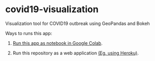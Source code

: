 # covid19-visualization
Visualization tool for COVID19 outbreak using GeoPandas and Bokeh

Ways to runs this app:

1. [Run this app as notebook in Google Colab](https://colab.research.google.com/github/MoadComputer/covid19-visualization/blob/master/examples/COVID19_India.ipynb).

2. Run this repository as a web application [(Eg. using Heroku)](https://covid19india-visualization.herokuapp.com/COVID19_India). 
